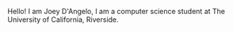Hello! I am Joey D'Angelo, I am a computer science student at The University of California, Riverside.
